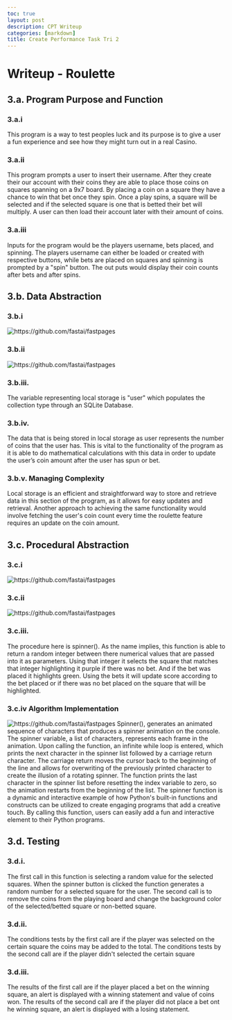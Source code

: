 ```yaml
---
toc: true
layout: post
description: CPT Writeup
categories: [markdown]
title: Create Performance Task Tri 2
---
```


# Writeup - Roulette

## 3.a. Program Purpose and Function

### 3.a.i
This program is a way to test peoples luck and its purpose is to give a user a fun experience and see how they might turn out in a real Casino.

### 3.a.ii
This program prompts a user to insert their username. After they create their our account with their coins they are able to place those coins on squares spanning on a 9x7 board. By placing a coin on a square they have a chance to win that bet once they spin. Once a play spins, a square will be selected and if the selected square is one that is betted their bet will multiply. A user can then load their account later with their amount of coins.

### 3.a.iii
Inputs for the program would be the players username, bets placed, and spinning. The players username can either be loaded or created with respective buttons, while bets are placed on squares and spinning is prompted by a "spin" button. The out puts would display their coin counts after bets and after spins.

## 3.b. Data Abstraction

### 3.b.i
![]({{site.baseurl}}/images/3bi.jpg "https://github.com/fastai/fastpages")

### 3.b.ii
![]({{site.baseurl}}/images/3bii.jpg "https://github.com/fastai/fastpages")

### 3.b.iii.
The variable representing local storage is "user" which populates the collection type through an SQLite Database.

### 3.b.iv.
The data that is being stored in local storage as user represents the number of coins that the user has. This is vital to the functionality of the program as it is able to do mathematical calculations with this data in order to update the user’s coin amount after the user has spun or bet.

### 3.b.v. Managing Complexity
Local storage is an efficient and straightforward way to store and retrieve data in this section of the program, as it allows for easy updates and retrieval. Another approach to achieving the same functionality would involve fetching the user's coin count every time the roulette feature requires an update on the coin amount.

## 3.c. Procedural Abstraction

### 3.c.i
![]({{site.baseurl}}/images/3ci.jpg "https://github.com/fastai/fastpages")

### 3.c.ii
![]({{site.baseurl}}/images/3cii.jpg "https://github.com/fastai/fastpages")

### 3.c.iii.
The procedure here is spinner(). As the name implies, this function is able to return a random integer between there numerical values that are passed into it as parameters. Using that integer it selects the square that matches that integer highlighting it purple if there was no bet. And if the bet was placed it highlights green. Using the bets it will update score according to the bet placed or if there was no bet placed on the square that will be highlighted.

### 3.c.iv Algorithm Implementation
![]({{site.baseurl}}/images/3civ.jpg "https://github.com/fastai/fastpages")
Spinner(), generates an animated sequence of characters that produces a spinner animation on the console. The spinner variable, a list of characters, represents each frame in the animation. Upon calling the function, an infinite while loop is entered, which prints the next character in the spinner list followed by a carriage return character. The carriage return moves the cursor back to the beginning of the line and allows for overwriting of the previously printed character to create the illusion of a rotating spinner. The function prints the last character in the spinner list before resetting the index variable to zero, so the animation restarts from the beginning of the list. The spinner function is a dynamic and interactive example of how Python's built-in functions and constructs can be utilized to create engaging programs that add a creative touch. By calling this function, users can easily add a fun and interactive element to their Python programs.

## 3.d. Testing

### 3.d.i. 
The first call in this function is selecting a random value for the selected squares. When the spinner button is clicked the function generates a random number for a selected square for the user. The second call is to remove the coins from the playing board and change the background color of the selected/betted square or non-betted square.

### 3.d.ii.
The conditions tests by the first call are if the player was selected on the certain square the coins may be added to the total. The conditions tests by the second call are if the player didn't selected the certain square

### 3.d.iii.
The results of the first call are if the player placed a bet on the winning square, an alert is displayed with a winning statement and value of coins won. The results of the second call are if the player did not place a bet ont he winning square, an alert is displayed with a losing statement.